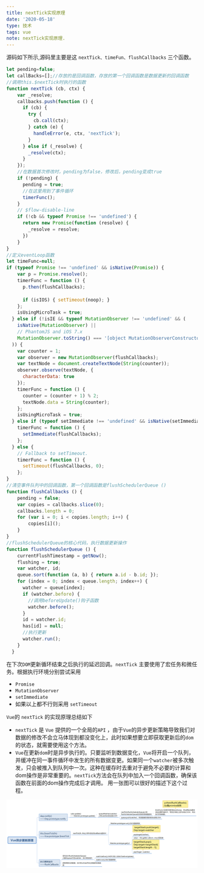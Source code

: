 ```yaml
---
title: nextTick实现原理
date: '2020-05-18'
type: 技术
tags: vue
note: nextTick实现原理.
---
```

源码如下所示,源码里主要是这 `nextTick、timeFun、flushCallbacks` 三个函数。 
```javascript
let pending=false;
let callBacks=[];//存放的是回调函数，存放的第一个回调函数是数据更新的回调函数
//调用this.$nextTick时执行的函数
function nextTick (cb, ctx) {
    var _resolve;
    callbacks.push(function () {
      if (cb) {
        try {
          cb.call(ctx);
        } catch (e) {
          handleError(e, ctx, 'nextTick');
        }
      } else if (_resolve) {
        _resolve(ctx);
      }
    });
    //在数据首次修改时，pending为false，修改后，pending变成true
    if (!pending) {
      pending = true;
      //在这里用到了事件循环
      timerFunc();
    }
    // $flow-disable-line
    if (!cb && typeof Promise !== 'undefined') {
      return new Promise(function (resolve) {
        _resolve = resolve;
      })
    }
}
//定义eventLoop函数
let timeFunc=null;
if (typeof Promise !== 'undefined' && isNative(Promise)) {
    var p = Promise.resolve();
    timerFunc = function () {
      p.then(flushCallbacks);
    
      if (isIOS) { setTimeout(noop); }
    };
    isUsingMicroTask = true;
  } else if (!isIE && typeof MutationObserver !== 'undefined' && (
    isNative(MutationObserver) ||
    // PhantomJS and iOS 7.x
    MutationObserver.toString() === '[object MutationObserverConstructor]'
  )) {
    var counter = 1;
    var observer = new MutationObserver(flushCallbacks);
    var textNode = document.createTextNode(String(counter));
    observer.observe(textNode, {
      characterData: true
    });
    timerFunc = function () {
      counter = (counter + 1) % 2;
      textNode.data = String(counter);
    };
    isUsingMicroTask = true;
  } else if (typeof setImmediate !== 'undefined' && isNative(setImmediate)) {
    timerFunc = function () {
      setImmediate(flushCallbacks);
    };
  } else {
    // Fallback to setTimeout.
    timerFunc = function () {
      setTimeout(flushCallbacks, 0);
    };
}
//清空事件队列中的回调函数，第一个回调函数是flushSchedulerQueue ()
function flushCallbacks () {
    pending = false;
    var copies = callbacks.slice(0);
    callbacks.length = 0;
    for (var i = 0; i < copies.length; i++) {
        copies[i]();
    }
}
//flushSchedulerQueue的核心代码，执行数据更新操作
function flushSchedulerQueue () {
    currentFlushTimestamp = getNow();
    flushing = true;
    var watcher, id;
    queue.sort(function (a, b) { return a.id - b.id; });
    for (index = 0; index < queue.length; index++) {
      watcher = queue[index];
      if (watcher.before) {
        //调用beforeUpdate()钩子函数
        watcher.before();
      }
      id = watcher.id;
      has[id] = null;
      //执行更新
      watcher.run();
    }
  }
```
在下次`DOM`更新循环结束之后执行的延迟回调。`nextTick` 主要使用了宏任务和微任务。根据执行环境分别尝试采用
+ `Promise`
+ `MutationObserver`
+ `setImmediate`
+ 如果以上都不行则采用 `setTimeout`

`Vue`的 `nextTick` 的实现原理总结如下
+ `nextTick` 是 `Vue` 提供的一个全局的`API` ，由于`Vue`的异步更新策略导致我们对数据的修改不会立马体现到都没变化上，此时如果想要立即获取更新后的`dom`的状态，就需要使用这个方法。
+ `Vue`在更新`dom`时是异步执行的。只要监听到数据变化，`Vue`将开启一个队列，并缓冲在同一事件循环中发生的所有数据变更。如果同一个`watcher`被多次触发，只会被推入到队列中一次。这种在缓存时去重对于避免不必要的计算和dom操作是非常重要的。`nextTick`方法会在队列中加入一个回调函数，确保该函数在前面的dom操作完成后才调用。
用一张图可以很好的描述下这个过程。
<img src="../../images/vue/Vue异步更新原理.png" alt="暂无图片">
